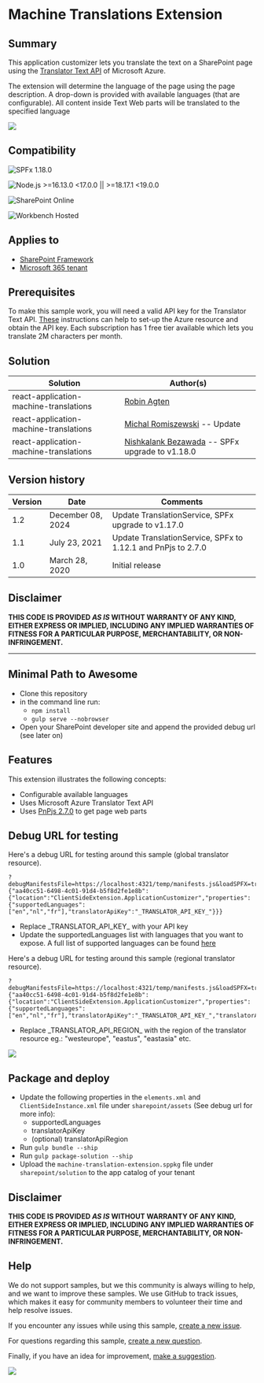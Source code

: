 # Machine Translations Extension

## Summary

This application customizer lets you translate the text on a SharePoint page using the [Translator Text API](https://azure.microsoft.com/en-us/services/cognitive-services/translator-text-api/) of Microsoft Azure. 

The extension will determine the language of the page using the page description. A drop-down is provided with available languages (that are configurable). All content inside Text Web parts will be translated to the specified language

![](./assets/sample.gif)

## Compatibility

![SPFx 1.18.0](https://img.shields.io/badge/SPFx-1.18.0-green.svg)

![Node.js >=16.13.0 <17.0.0 || >=18.17.1 <19.0.0](https://img.shields.io/badge/Node.js-%3E=16.13.0%20%3C17.0.0%20%7C%7C%20%3E=18.17.1%20%3C19.0.0-green.svg) 

![SharePoint Online](https://img.shields.io/badge/SharePoint-Online-red.svg)

![Workbench Hosted](https://img.shields.io/badge/Workbench-Hosted-yellow.svg)


## Applies to

* [SharePoint Framework](https://docs.microsoft.com/sharepoint/dev/spfx/sharepoint-framework-overview)
* [Microsoft 365 tenant](https://docs.microsoft.com/sharepoint/dev/spfx/set-up-your-developer-tenant)


## Prerequisites

To make this sample work, you will need a valid API key for the Translator Text API. [These](https://docs.microsoft.com/en-us/azure/cognitive-services/translator/translator-text-how-to-signup) instructions can help to set-up the Azure resource and obtain the API key. Each subscription has 1 free tier available which lets you translate 2M characters per month.

## Solution

Solution|Author(s)
--------|---------
react-application-machine-translations | [Robin Agten](https://twitter.com/AgtenRobin)
react-application-machine-translations | [Michal Romiszewski](https://twitter.com/romiszewski) -- Update
react-application-machine-translations | [Nishkalank Bezawada](https://bsky.app/profile/nishkalankbezawada.bsky.social) -- SPFx upgrade to v1.18.0

## Version history

Version|Date|Comments
-------|----|--------
1.2|December 08, 2024|Update TranslationService, SPFx upgrade to v1.17.0
1.1|July 23, 2021|Update TranslationService, SPFx to 1.12.1 and PnPjs to 2.7.0
1.0|March 28, 2020|Initial release

## Disclaimer

**THIS CODE IS PROVIDED *AS IS* WITHOUT WARRANTY OF ANY KIND, EITHER EXPRESS OR IMPLIED, INCLUDING ANY IMPLIED WARRANTIES OF FITNESS FOR A PARTICULAR PURPOSE, MERCHANTABILITY, OR NON-INFRINGEMENT.**

---

## Minimal Path to Awesome

- Clone this repository
- in the command line run:
  - `npm install`
  - `gulp serve --nobrowser`
- Open your SharePoint developer site and append the provided debug url (see later on)


## Features

This extension illustrates the following concepts:

- Configurable available languages
- Uses Microsoft Azure Translator Text API
- Uses [PnPjs 2.7.0](https://pnp.github.io/pnpjs/) to get page web parts

## Debug URL for testing

Here's a debug URL for testing around this sample (global translator resource).

```
?debugManifestsFile=https://localhost:4321/temp/manifests.js&loadSPFX=true&customActions={"aa40cc51-6498-4c01-91d4-b5f8d2fe1e8b":{"location":"ClientSideExtension.ApplicationCustomizer","properties":{"supportedLanguages":["en","nl","fr"],"translatorApiKey":"_TRANSLATOR_API_KEY_"}}}
```
 - Replace \_TRANSLATOR_API_KEY_ with your API key
 - Update the supportedLanguages list with languages that you want to expose. A full list of supported languages can be found [here](https://docs.microsoft.com/en-us/azure/cognitive-services/translator/language-support)

Here's a debug URL for testing around this sample (regional translator resource).

```
?debugManifestsFile=https://localhost:4321/temp/manifests.js&loadSPFX=true&customActions={"aa40cc51-6498-4c01-91d4-b5f8d2fe1e8b":{"location":"ClientSideExtension.ApplicationCustomizer","properties":{"supportedLanguages":["en","nl","fr"],"translatorApiKey":"_TRANSLATOR_API_KEY_","translatorApiRegion":"_TRANSLATOR_API_REGION_"}}}
```
- Replace \_TRANSLATOR_API_REGION_ with the region of the translator resource eg.: "westeurope", "eastus", "eastasia" etc.

![](./assets/azure_translator_service.png)

 ## Package and deploy

  - Update the following properties in the `elements.xml` and `ClientSideInstance.xml` file under `sharepoint/assets` (See debug url for more info):
    - supportedLanguages
    - translatorApiKey
    - (optional) translatorApiRegion
  - Run `gulp bundle --ship`
  - Run `gulp package-solution --ship`
  - Upload the `machine-translation-extension.sppkg` file under `sharepoint/solution` to the app catalog of your tenant

## Disclaimer
**THIS CODE IS PROVIDED *AS IS* WITHOUT WARRANTY OF ANY KIND, EITHER EXPRESS OR IMPLIED, INCLUDING ANY IMPLIED WARRANTIES OF FITNESS FOR A PARTICULAR PURPOSE, MERCHANTABILITY, OR NON-INFRINGEMENT.**

## Help

We do not support samples, but we this community is always willing to help, and we want to improve these samples. We use GitHub to track issues, which makes it easy for  community members to volunteer their time and help resolve issues.

If you encounter any issues while using this sample, [create a new issue](https://github.com/pnp/sp-dev-fx-extensions/issues/new?assignees=&labels=Needs%3A+Triage+%3Amag%3A%2Ctype%3Abug-suspected&template=bug-report.yml&sample=react-application-machine-translations&authors=@mromiszewski%20@agtenr&title=react-application-machine-translations%20-%20).

For questions regarding this sample, [create a new question](https://github.com/pnp/sp-dev-fx-extensions/issues/new?assignees=&labels=Needs%3A+Triage+%3Amag%3A%2Ctype%3Abug-suspected&template=question.yml&sample=react-application-machine-translations&authors=@mromiszewski%20@agtenr&title=react-application-machine-translations%20-%20).

Finally, if you have an idea for improvement, [make a suggestion](https://github.com/pnp/sp-dev-fx-extensions/issues/new?assignees=&labels=Needs%3A+Triage+%3Amag%3A%2Ctype%3Abug-suspected&template=suggestion.yml&sample=react-application-machine-translations&authors=@mromiszewski%20@agtenr&title=react-application-machine-translations%20-%20).


<img src="https://m365-visitor-stats.azurewebsites.net/sp-dev-fx-extensions/samples/react-application-machine-translations" />
